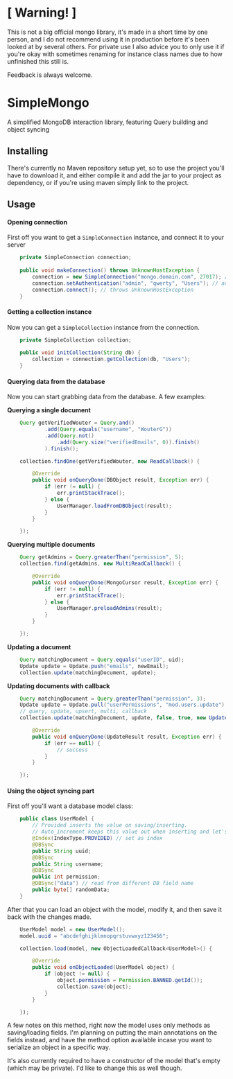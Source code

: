 # [ Warning! ]

This is not a big official mongo library, it's made in a short time by one person, 
and I do not recommend using it in production before it's been looked at by several others. 
For private use I also advice you to only use it if you're okay with sometimes renaming 
for instance class names due to how unfinished this still is.

Feedback is always welcome.


# SimpleMongo
A simplified MongoDB interaction library, featuring Query building and object syncing

## Installing
There's currently no Maven repository setup yet, so to use the project you'll have to download it, and either compile it and add the jar to your project as dependency, or if you're using maven simply link to the project.

## Usage

#### Opening connection
First off you want to get a `SimpleConnection` instance, and connect it to your server
```java
    private SimpleConnection connection;
    
    public void makeConnection() throws UnknownHostException {
        connection = new SimpleConnection("mongo.domain.com", 27017); // defaults to "localhost" and 27017
        connection.setAuthentication("admin", "qwerty", "Users"); // authenticate if needed
        connection.connect(); // throws UnknownHostException
    }
```

#### Getting a collection instance
Now you can get a `SimpleCollection` instance from the connection.
```java
    private SimpleCollection collection;
    
    public void initCollection(String db) {
        collection = connection.getCollection(db, "Users");
    }
```

#### Querying data from the database
Now you can start grabbing data from the database. A few examples:

**Querying a single document**
```java
    Query getVerifiedWouter = Query.and()
            .add(Query.equals("username", "WouterG"))
            .add(Query.not()
                .add(Query.size("verifiedEmails", 0)).finish()
            ).finish();

    collection.findOne(getVerifiedWouter, new ReadCallback() {

        @Override
        public void onQueryDone(DBObject result, Exception err) {
            if (err != null) {
                err.printStackTrace();
            } else {
                UserManager.loadFromDBObject(result);
            }
        }

    });
```

**Querying multiple documents**
```java
    Query getAdmins = Query.greaterThan("permission", 5);
    collection.find(getAdmins, new MultiReadCallback() {

        @Override
        public void onQueryDone(MongoCursor result, Exception err) {
            if (err != null) {
                err.printStackTrace();
            } else {
                UserManager.preloadAdmins(result);
            }
        }

    });
```

**Updating a document**
```java
    Query matchingDocument = Query.equals("userID", uid);
    Update update = Update.push("emails", newEmail);
    collection.update(matchingDocument, update);
```

**Updating documents with callback**
```java
    Query matchingDocument = Query.greaterThan("permission", 3);
    Update update = Update.pull("userPermissions", "mod.users.update");
    // query, update, upsert, multi, callback
    collection.update(matchingDocument, update, false, true, new UpdateCallback() {

        @Override
        public void onQueryDone(UpdateResult result, Exception err) {
            if (err == null) {
                // success
            }
        }

    });
```

#### Using the object syncing part
First off you'll want a database model class:
```java
    public class UserModel {
        // Provided inserts the value on saving/inserting.
        // Auto_increment keeps this value out when inserting and let's the database handle it
        @Index(IndexType.PROVIDED) // set as index
        @DBSync 
        public String uuid;
        @DBSync 
        public String username;
        @DBSync 
        public int permission;
        @DBSync("data") // read from different DB field name
        public byte[] randomData; 
    }
```

After that you can load an object with the model, modify it, and then save it back with the changes made.
```java
    UserModel model = new UserModel();
    model.uuid = "abcdefghijklmnopqrstuvwxyz123456";

    collection.load(model, new ObjectLoadedCallback<UserModel>() {

        @Override
        public void onObjectLoaded(UserModel object) {
            if (object != null) {
                object.permission = Permission.BANNED.getId());
                collection.save(object);
            }
        }

    });
```

A few notes on this method, right now the model uses only methods as saving/loading fields. I'm planning on putting the main annotations on the fields instead, and have the method option available incase you want to serialize an object in a specific way.

It's also currently required to have a constructor of the model that's empty (which may be private). I'd like to change this as well though.
